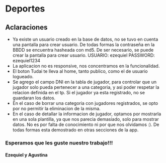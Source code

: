 # Deportes


## Aclaraciones
* Ya existe un usuario creado en la base de datos, 
no se tuvo en cuenta una pantalla para crear usuario. De todas formas la contraseña en la BBDD se encuentra hasheada con md5. De ser necesario, se puede crear la pantalla para crear usuario. USUARIO: ezequiel PASSWORD: ezequiel1234
* La aplicacion no es responsive, nos concentramos en la funcionalidad.
* El boton Tudai te lleva al home, tanto publico, como el de usuario logueado.
* Se agrego el campo DNI en la tabla de jugador, para controlar que un jugador solo pueda pertenecer a una categoria, y asi poder respetar la relacion definida en el tp. Si el jugador ya esta registrado, no se guardaran los datos.
* En el caso de borrar una categoria con jugadores registrados, se opto por no permitir la eliminacion de la misma.
* En el caso de detallar la informacion de jugador, optamos por mostrarla en una sola plantilla, ya que nos parecia demasiado, solo para mostrar datos. No es por falta de conocimiento ni por que nos olvidamos :). De todas formas esta demostrado en otras secciones de la app.

### Esperamos que les guste nuestro trabajo!!!
#### Ezequiel y Agustina
